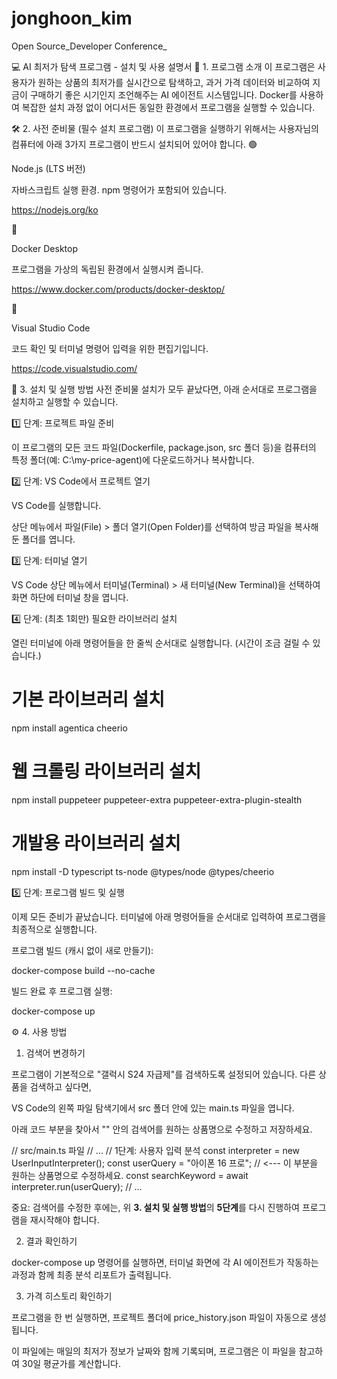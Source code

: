 # jonghoon_kim
Open Source_Developer Conference_

💻 AI 최저가 탐색 프로그램 - 설치 및 사용 설명서
📄 1. 프로그램 소개
이 프로그램은 사용자가 원하는 상품의 최저가를 실시간으로 탐색하고, 과거 가격 데이터와 비교하여 지금이 구매하기 좋은 시기인지 조언해주는 AI 에이전트 시스템입니다. Docker를 사용하여 복잡한 설치 과정 없이 어디서든 동일한 환경에서 프로그램을 실행할 수 있습니다.

🛠️ 2. 사전 준비물 (필수 설치 프로그램)
이 프로그램을 실행하기 위해서는 사용자님의 컴퓨터에 아래 3가지 프로그램이 반드시 설치되어 있어야 합니다.
🟢

Node.js (LTS 버전)

자바스크립트 실행 환경. npm 명령어가 포함되어 있습니다.

https://nodejs.org/ko

🐳

Docker Desktop

프로그램을 가상의 독립된 환경에서 실행시켜 줍니다.

https://www.docker.com/products/docker-desktop/

📝

Visual Studio Code

코드 확인 및 터미널 명령어 입력을 위한 편집기입니다.

https://code.visualstudio.com/

🚀 3. 설치 및 실행 방법
사전 준비물 설치가 모두 끝났다면, 아래 순서대로 프로그램을 설치하고 실행할 수 있습니다.

1️⃣ 단계: 프로젝트 파일 준비

이 프로그램의 모든 코드 파일(Dockerfile, package.json, src 폴더 등)을 컴퓨터의 특정 폴더(예: C:\my-price-agent)에 다운로드하거나 복사합니다.

2️⃣ 단계: VS Code에서 프로젝트 열기

VS Code를 실행합니다.

상단 메뉴에서 파일(File) > 폴더 열기(Open Folder)를 선택하여 방금 파일을 복사해 둔 폴더를 엽니다.

3️⃣ 단계: 터미널 열기

VS Code 상단 메뉴에서 터미널(Terminal) > 새 터미널(New Terminal)을 선택하여 화면 하단에 터미널 창을 엽니다.

4️⃣ 단계: (최초 1회만) 필요한 라이브러리 설치

열린 터미널에 아래 명령어들을 한 줄씩 순서대로 실행합니다. (시간이 조금 걸릴 수 있습니다.)

# 기본 라이브러리 설치
npm install agentica cheerio

# 웹 크롤링 라이브러리 설치
npm install puppeteer puppeteer-extra puppeteer-extra-plugin-stealth

# 개발용 라이브러리 설치
npm install -D typescript ts-node @types/node @types/cheerio

5️⃣ 단계: 프로그램 빌드 및 실행

이제 모든 준비가 끝났습니다. 터미널에 아래 명령어들을 순서대로 입력하여 프로그램을 최종적으로 실행합니다.

프로그램 빌드 (캐시 없이 새로 만들기):

docker-compose build --no-cache

빌드 완료 후 프로그램 실행:

docker-compose up

⚙️ 4. 사용 방법
1. 검색어 변경하기

프로그램이 기본적으로 "갤럭시 S24 자급제"를 검색하도록 설정되어 있습니다. 다른 상품을 검색하고 싶다면,

VS Code의 왼쪽 파일 탐색기에서 src 폴더 안에 있는 main.ts 파일을 엽니다.

아래 코드 부분을 찾아서 "" 안의 검색어를 원하는 상품명으로 수정하고 저장하세요.

// src/main.ts 파일
// ...
// 1단계: 사용자 입력 분석
const interpreter = new UserInputInterpreter();
const userQuery = "아이폰 16 프로"; // <--- 이 부분을 원하는 상품명으로 수정하세요.
const searchKeyword = await interpreter.run(userQuery);
// ...

중요: 검색어를 수정한 후에는, 위 **3. 설치 및 실행 방법**의 **5단계**를 다시 진행하여 프로그램을 재시작해야 합니다.

2. 결과 확인하기

docker-compose up 명령어를 실행하면, 터미널 화면에 각 AI 에이전트가 작동하는 과정과 함께 최종 분석 리포트가 출력됩니다.

3. 가격 히스토리 확인하기

프로그램을 한 번 실행하면, 프로젝트 폴더에 price_history.json 파일이 자동으로 생성됩니다.

이 파일에는 매일의 최저가 정보가 날짜와 함께 기록되며, 프로그램은 이 파일을 참고하여 30일 평균가를 계산합니다.
